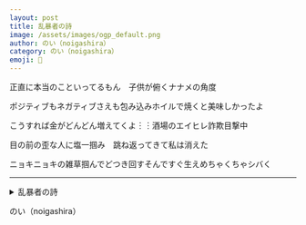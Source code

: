 ```yaml
---
layout: post
title: 乱暴者の詩
image: /assets/images/ogp_default.png
author: のい（noigashira）
category: のい（noigashira）
emoji: 🌷
---
```


<div class="tanka-area"><div class="tanka">
<p>正直に本当のこといってるもん　子供が俯くナナメの角度</p>
<p>ポジティブもネガティブさえも包み込みホイルで焼くと美味しかったよ</p>
<p>こうすれば金がどんどん増えてくよ︙︙酒場のエイヒレ詐欺目撃中</p>
<p>目の前の歪な人に塩一掴み　跳ね返ってきて私は消えた</p>
<p>ニョキニョキの雑草掴んでどつき回すそんですぐ生えめちゃくちゃシバく</p></div></div>

---

<details><summary>乱暴者の詩</summary>
正直に本当のこといってるもん　子供が俯くナナメの角度<br />
ポジティブもネガティブさえも包み込みホイルで焼くと美味しかったよ<br />
こうすれば金がどんどん増えてくよ……酒場のエイヒレ詐欺目撃中<br />
目の前の歪な人に塩一掴み　跳ね返ってきて私は消えた<br />
ニョキニョキの雑草掴んでどつき回すそんですぐ生えめちゃくちゃシバく<br />
</details>

のい（noigashira）
